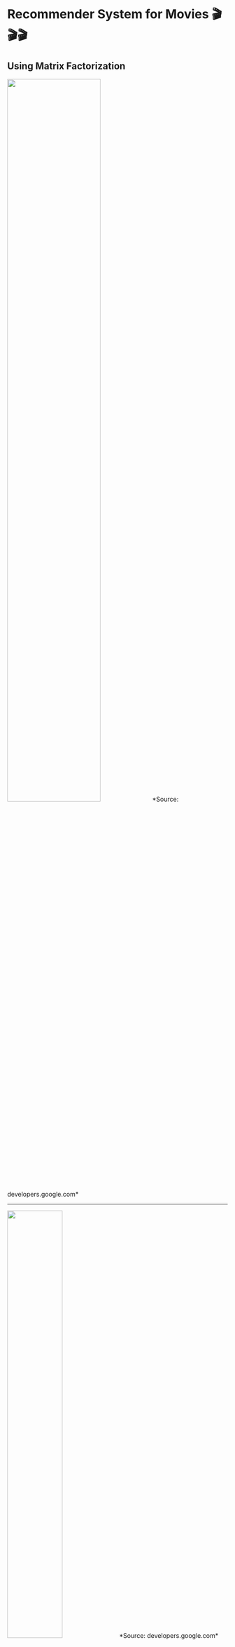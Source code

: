 # Recommender System for Movies 🎬🎬🎬
## Using Matrix Factorization

<img src="https://developers.google.com/machine-learning/recommendation/images/1Dmatrix.svg?hl=fr" width="65%" />
*Source: developers.google.com*

---
<img src="https://developers.google.com/machine-learning/recommendation/images/1Dmatrix.svg?hl=fr" width="50%" />
*Source: developers.google.com*

---

## 🎬 Version anglaise ci-dessous

## 🎬 Ce projet personnel

Ce projet personnel vise à explorer comment recommander des films aux utilisateurs en fonction de la manière dont ils évaluent les films et de la façon dont les films sont notés en général. Ce projet utilise des techniques de filtrage collaboratif dans les systèmes de recommandation.

Le projet s'inspire de quelques recherches et les développe pour optimiser davantage le modèle de recommandation. Vous trouverez ci-dessous le rapport complet du projet :

- [Téléchargez le rapport complet](https://github.com/marktr11/Recommender-System-for-Movies/blob/master/Rapport_SysRec.pdf)
- [Téléchargez le dataset](https://grouplens.org/datasets/movielens/)
- [Fichier du projet principal](https://github.com/marktr11/Recommender-System-for-Movies/blob/master/RecommenderSystem.ipynb)

Les autres fichiers fourniront des développements supplémentaires du projet.

---

## 🎬 This is a personal project

This is a personal project aimed at exploring how to recommend movies to users based on how they rate movies and how movies are rated in general. This project utilizes collaborative filtering techniques within recommender systems.

The project references several research studies and builds upon them to further optimize the recommendation model. Below is the full report of the project:

- [Download Report](https://github.com/marktr11/Recommender-System-for-Movies/blob/master/Report_RecSys.pdf)
- [Download Dataset](https://grouplens.org/datasets/movielens/)
- [Main Project File](https://github.com/marktr11/Recommender-System-for-Movies/blob/master/RecommenderSystem.ipynb)

The remaining files will provide further developments of the project.


## 🎬 Ce projet personnel

Ce projet vise à explorer comment recommander des films aux utilisateurs en fonction de la manière dont ils évaluent les films et de la façon dont les films sont notés en général. Ce projet utilise des techniques de filtrage collaboratif dans les systèmes de recommandation.

Le projet s'inspire de quelques recherches et les développe pour optimiser davantage le modèle de recommandation. Vous trouverez ci-dessous le rapport complet du projet :

- [Téléchargez le rapport complet](https://github.com/marktr11/Recommender-System-for-Movies/blob/master/Rapport_SysRec.pdf)
- [Téléchargez le dataset](https://grouplens.org/datasets/movielens/)
- [Fichier du projet principal](https://github.com/marktr11/Recommender-System-for-Movies/blob/master/RecommenderSystem.ipynb)

Les autres fichiers fourniront des développements supplémentaires du projet.

---

## 🎬 This is a personal project

This is a project aimed at exploring how to recommend movies to users based on how they rate movies and how movies are rated in general. This project utilizes collaborative filtering techniques within recommender systems.

The project references several research studies and builds upon them to further optimize the recommendation model. Below is the full report of the project:

- [Download Report](https://github.com/marktr11/Recommender-System-for-Movies/blob/master/Report_RecSys.pdf)
- [Download Dataset](https://grouplens.org/datasets/movielens/)
- [Main Project File](https://github.com/marktr11/Recommender-System-for-Movies/blob/master/RecommenderSystem.ipynb)

The remaining files will provide further developments of the project.

